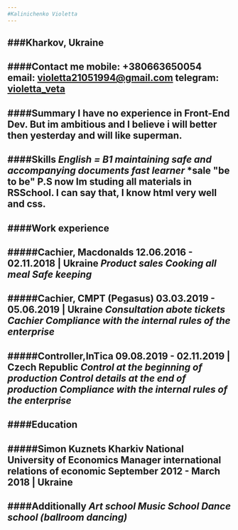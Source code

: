 ```yaml
---
#Kalinichenko Violetta
---
```

###Kharkov, Ukraine
---
####Contact me
mobile: +380663650054
email: violetta21051994@gmail.com
telegram: [violetta_veta](tlgg.ru/violetta_veta)
---
####Summary
I have no experience in Front-End Dev. But im ambitious and I believe i will better then yesterday and will like superman.
---
####Skills
*English = B1*
*maintaining safe and accompanying documents*
*fast learner*
*sale "be to be"
P.S now Im studing all materials in RSSchool. I can say that, I know html very well and css.
---
####Work experience
---
#####Cachier, Macdonalds
12.06.2016 - 02.11.2018 | Ukraine
*Product sales*
*Cooking all meal*
*Safe keeping*
---
#####Cachier, CMPT (Pegasus)
03.03.2019 - 05.06.2019 | Ukraine
*Consultation abote tickets*
*Cachier*
*Compliance with the internal rules of the enterprise*
---
#####Controller,InTica
09.08.2019 - 02.11.2019 | Czech Republic
*Control at the beginning of production*
*Control details at the end of production*
*Compliance with the internal rules of the enterprise*
---
####Education
---
#####Simon Kuznets Kharkiv National University of Economics
Manager international relations of economic
September 2012 - March 2018 | Ukraine
---
####Additionally
*Art school*
*Music School*
*Dance school (ballroom dancing)*
---
